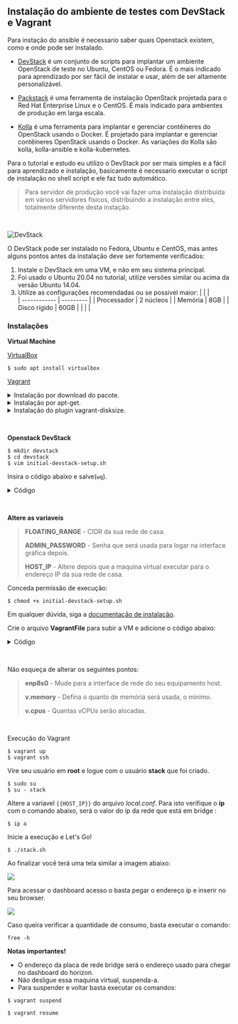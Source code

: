 ## Instalação do ambiente de testes com DevStack e Vagrant

Para instação do ansible é necessario saber quais Openstack existem, como e onde pode ser instalado.

- [DevStack](https://docs.openstack.org/devstack) é um conjunto de scripts para implantar um ambiente OpenStack de teste
  no Ubuntu, CentOS ou Fedora. É o mais indicado para aprendizado por ser fácil de instalar e usar, além de ser
  altamente personalizável.

- [Packstack](https://wiki.openstack.org/wiki/Packstack) é uma ferramenta de instalação OpenStack projetada para o Red
  Hat Enterprise Linux e o CentOS. É mais indicado para ambientes de produção em larga escala.

- [Kolla](https://wiki.openstack.org/wiki/Kolla) é uma ferramenta para implantar e gerenciar contêineres do OpenStack
  usando o Docker. É projetado para implantar e gerenciar contêineres OpenStack usando o Docker. As variações do Kolla
  são kolla, kolla-ansible e kolla-kubernetes.

Para o tutorial e estudo eu utilizo o DevStack por ser mais simples e a fácil para aprendizado e instalação, basicamente
é necessario executar o script de instalação no shell script e ele faz tudo automático.

> Para servidor de produção você vai fazer uma instalação distribuída em vários servidores físicos, distribuindo a
> instalação entre eles, totalmente diferente desta instação.

&nbsp;

![DevStack](https://docs.openstack.org/devstack/latest/_images/logo-blue.png)

O DevStack pode ser instalado no Fedora, Ubuntu e CentOS, mas antes alguns pontos antes da instalação deve ser
fortemente verificados:

1. Instale o DevStack em uma VM, e não em seu sistema principal.
2. Foi usado o Ubuntu 20.04 no tutorial, utilize versões similar ou acima da versão Ubuntu 14.04.
3. Utilize as configurações recomendadas ou se possivel maior:
   | | |  
   | ------------ | --------- |
   | Processador | 2 núcleos |
   | Memória | 8GB |
   | Disco rígido | 60GB |
   | | |

### Instalações

**Virtual Machine**

[VirtualBox](https://www.virtualbox.org/)

```
$ sudo apt install virtualbox
```

[Vagrant](https://www.vagrantup.com/)

<details>
<summary>Instalação por download do pacote.</summary>

```
$ wget https://releases.hashicorp.com/vagrant/2.2.19/vagrant_2.2.19_x86_64.deb
$ sudo apt install ./vagrant_2.2.19_x86_64.deb
$ vagrant --version
```

</details>

<details>
<summary>Instalação por apt-get.</summary>

```
$ sudo apt-get update
$ sudo apt-get upgrade
$ sudo apt-get -y install vagrant
```

</details>

<details>
<summary>Instalação do plugin vagrant-disksize.</summary>
O Plugin irá permitir redimensionar discos no VirtualBox.

```
$ vagrant plugin install vagrant-disksize
```

</details>


&nbsp;

**Openstack DevStack**

```
$ mkdir devstack
$ cd devstack
$ vim initial-devstack-setup.sh
```

Insira o código abaixo e salve(`wq`).

<details>
<summary>Código</summary>

```
#!/bin/bash

sudo apt update
sudo apt upgrade -y
sudo apt dist-upgrade -y
sudo useradd -s /bin/bash -d /opt/stack -m stack
sudo echo "stack ALL=(ALL) NOPASSWD: ALL" >> /etc/sudoers.d/stack
sudo git clone https://opendev.org/openstack/devstack /opt/stack/devstack
sudo echo '[[local|localrc]]
ADMIN_PASSWORD={{ADMIN_PASSWORD}}
DATABASE_PASSWORD=$ADMIN_PASSWORD
RABBIT_PASSWORD=$ADMIN_PASSWORD
SERVICE_PASSWORD=$ADMIN_PASSWORD
HOST_IP={{HOST_IP}}
FLAT_INTERFACE=enp0s8
FLOATING_RANGE={{FLOATING_RANGE}}
FIXED_RANGE=10.11.12.0/24
FIXED_NETWORK_SIZE=256
SWIFT_REPLICAS=1

enable_service s-proxy s-object s-container s-account
enable_plugin heat https://opendev.org/openstack/heat
enable_plugin heat-dashboard https://opendev.org/openstack/heat-dashboard
enable_plugin magnum https://opendev.org/openstack/magnum
enable_plugin magnum-ui https://opendev.org/openstack/magnum-ui' > /opt/stack/devstack/local.conf
sudo chown stack:stack -R /opt/stack
```

</details>

&nbsp;

**Altere as variaveis**

> **FLOATING_RANGE** - CIDR da sua rede de casa.
>
> **ADMIN_PASSWORD** - Senha que será usada para logar na interface gráfica depois.
>
> **HOST_IP** - Altere depois que a maquina virtual executar para o endereço IP da sua rede de casa.

Conceda permissão de execução:

```
$ chmod +x initial-devstack-setup.sh
```

Em qualquer dúvida, siga a [documentação de instalação](https://docs.openstack.org/devstack/latest/).

Crie o arquivo **VagrantFile** para subir a VM e adicione o código abaixo:

<details>
<summary>Código</summary>

```
Vagrant.configure("2") do |config|
  config.vm.box = "ubuntu/bionic64"
  config.disksize.size = "70GB"
  config.vm.hostname = "openstack"
  config.vm.network "public_network", bridge: "enp8s0"
  config.vm.provider "virtualbox" do |v|
    v.memory = 8192
    v.cpus = 10
    v.name = "openstack"
  end
  config.vm.provision "shell", path: "initial-devstack-setup.sh"
end
```

</details>

&nbsp;

Não esqueça de alterar os seguintes pontos:

> **enp8s0** - Mude para a interface de rede do seu equipamento host.
>
> **v.memory** - Defina o quanto de memória será usada, o mínimo.
>
> **v.cpus** - Quantas vCPUs serão alocadas.

&nbsp;

Execução do Vagrant

```
$ vagrant up
$ vagrant ssh
```

Vire seu usuário em **root** e logue com o usuário **stack** que foi criado.

```
$ sudo su
$ su - stack
```

Altere a variavel `{{HOST_IP}}` do arquivo _local.conf_. Para isto verifique o **ip** com o comando abaixo, será o valor
do ip da rede que está em bridge :

```
$ ip a
```

Inicie a execução e Let's Go!

```
$ ./stack.sh
```
Ao finalizar você terá uma tela similar a imagem abaixo:
&nbsp;

![](/Conte%C3%BAdo/Images/finished.png)

Para acessar o dashboard acesso o basta pegar o endereço ip e inserir no seu browser.

![](/Conte%C3%BAdo/Images/dashboard.png)

Caso queira verificar a quantidade de consumo, basta executar o comando:
```
free -h
```

**Notas importantes!**

- O endereço da placa de rede bridge será o endereço usado para chegar no dashboard do horizon.
- Não desligue essa maquina virtual, suspenda-a.
- Para suspender e voltar basta executar os comandos:

```
$ vagrant suspend
```

```
$ vagrant resume
```
